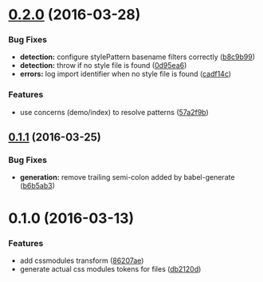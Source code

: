 <a name="0.2.0"></a>
# [0.2.0](https://github.com/nerdlabs/patternplate-transform-cssmodules-symbols/compare/v0.1.1...v0.2.0) (2016-03-28)


### Bug Fixes

* **detection:** configure stylePattern basename filters correctly ([b8c9b99](https://github.com/nerdlabs/patternplate-transform-cssmodules-symbols/commit/b8c9b99))
* **detection:** throw if no style file is found ([0d95ea6](https://github.com/nerdlabs/patternplate-transform-cssmodules-symbols/commit/0d95ea6))
* **errors:** log import identifier when no style file is found ([cadf14c](https://github.com/nerdlabs/patternplate-transform-cssmodules-symbols/commit/cadf14c))

### Features

* use concerns (demo/index) to resolve patterns ([57a2f9b](https://github.com/nerdlabs/patternplate-transform-cssmodules-symbols/commit/57a2f9b))



<a name="0.1.1"></a>
## [0.1.1](https://github.com/nerdlabs/patternplate-transform-cssmodules-symbols/compare/v0.1.0...v0.1.1) (2016-03-25)


### Bug Fixes

* **generation:** remove trailing semi-colon added by babel-generate ([b6b5ab3](https://github.com/nerdlabs/patternplate-transform-cssmodules-symbols/commit/b6b5ab3))



<a name="0.1.0"></a>
# 0.1.0 (2016-03-13)


### Features

* add cssmodules transform ([86207ae](https://github.com/nerdlabs/patternplate-transform-cssmodules-symbols/commit/86207ae))
* generate actual css modules tokens for files ([db2120d](https://github.com/nerdlabs/patternplate-transform-cssmodules-symbols/commit/db2120d))



